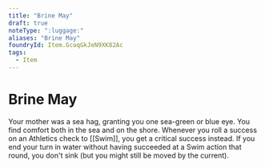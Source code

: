 ```yaml
---
title: "Brine May"
draft: true
noteType: ":luggage:"
aliases: "Brine May"
foundryId: Item.GcoqGkJeN9XK82Ac
tags:
  - Item
---
```


# Brine May

Your mother was a sea hag, granting you one sea-green or blue eye. You find comfort both in the sea and on the shore. Whenever you roll a success on an Athletics check to [[Swim]], you get a critical success instead. If you end your turn in water without having succeeded at a Swim action that round, you don't sink (but you might still be moved by the current).
